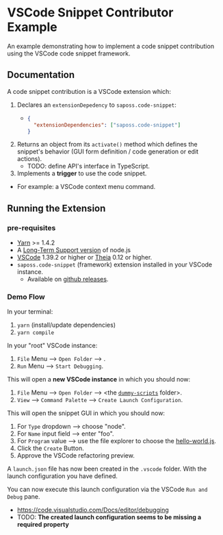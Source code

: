 # VSCode Snippet Contributor Example

An example demonstrating how to implement a code snippet contribution
using the VSCode code snippet framework.

## Documentation

A code snippet contribution is a VSCode extension which:

1. Declares an `extensionDepedency` to `saposs.code-snippet`:
   - ```json
     {
       "extensionDependencies": ["saposs.code-snippet"]
     }
     ```
1. Returns an object from its `activate()` method which defines the
   snippet's behavior (GUI form definition / code generation or edit actions).
   - TODO: define API's interface in TypeScript.
1. Implements a **trigger** to use the code snippet.

- For example: a VSCode context menu command.

## Running the Extension

### pre-requisites

- [Yarn](https://yarnpkg.com/lang/en/docs/install/) >= 1.4.2
- A [Long-Term Support version](https://nodejs.org/en/about/releases/) of node.js
- [VSCode](https://code.visualstudio.com/) 1.39.2 or higher or [Theia](https://www.theia-ide.org/) 0.12 or higher.
- `saposs.code-snippet` (framework) extension installed in your VSCode instance.
  - Available on [github releases](https://github.com/SAP/code-snippet/releases).

### Demo Flow

In your terminal:

1. `yarn` (install/update dependencies)
1. `yarn compile`

In your "root" VSCode instance:

1. `File` Menu --> `Open Folder` --> <The folder containing this README.md>.
1. `Run` Menu --> `Start Debugging`.

This will open a **new VSCode instance** in which you should now:

1. `File` Menu --> `Open Folder` --> <the [`dummy-scripts`](../dummy-scripts) folder>.
1. `View` --> `Command Palette` --> `Create Launch Configuration`.

This will open the snippet GUI in which you should now:

1. For `Type` dropdown --> choose "node".
1. For `Name` input field --> enter "foo".
1. For `Program` value --> use the file explorer to choose the [hello-world.js](../dummy-scripts/hello-world.js).
1. Click the `Create` Button.
1. Approve the VSCode refactoring preview.

A `launch.json` file has now been created in the `.vscode` folder.
With the launch configuration you have defined.

You can now execute this launch configuration via the VSCode `Run and Debug` pane.

- https://code.visualstudio.com/Docs/editor/debugging
- TODO: **The created launch configuration seems to be missing a required property**
